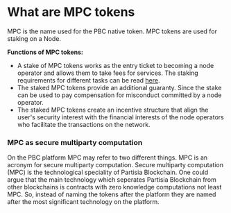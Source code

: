 # What are MPC tokens

MPC is the name used for the PBC native token. MPC tokens are used for staking on a Node.   

**Functions of MPC tokens:**   
- A stake of MPC tokens works as the entry ticket to becoming a node operator and allows them to take fees for services. The staking requirements for different tasks can be read [here](whatisano.md).   
- The staked MPC tokens provide an additional guaranty. Since the stake can be used to pay compensation for misconduct committed by a node operator.   
- The staked MPC tokens create an incentive structure that align the user's security interest with the financial interests of the node operators who facilitate the transactions on the network.   

### MPC as secure multiparty computation

On the PBC platform MPC may refer to two different things. MPC is an acronym for secure multiparty computation. Secure multiparty computation (MPC) is the technological speciality of Partisia Blockchain. One could argue that the main technology which seperates Partisia Blockchain from other blockchains is contracts with zero knowledge computations not least MPC. So, instead of naming the tokens after the platform they are named after the most significant technology on the platform.
